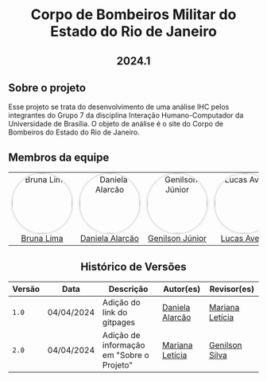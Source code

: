 <h1 align="center"> Corpo de Bombeiros Militar do Estado do Rio de Janeiro </h1>
<h2 align="center"> 2024.1 </h2>

## Sobre o projeto
<div>
    <p> Esse projeto se trata do desenvolvimento de uma análise IHC pelos integrantes do Grupo 7 da disciplina Interação Humano-Computador da Universidade de Brasília. O objeto de análise é o site do Corpo de Bombeiros do Estado do Rio de Janeiro.</p>
</div>

## Membros da equipe

<table>
  <tr>
    <td align="center"> <a href="https://github.com/libruna"><img src="https://github.com/libruna.png" alt="Bruna Lima" style="border-radius: 50%; box-shadow: 0px 0px 5px rgba(0, 0, 0, 0.3);" width="120px"> <br /><a href="https://github.com/libruna">Bruna Lima</a></td>
    <td align="center"> <a href="https://github.com/danialarcao"><img src="https://github.com/danialarcao.png" alt="Daniela Alarcão" style="border-radius: 50%; box-shadow: 0px 0px 5px rgba(0, 0, 0, 0.3);" width="120px"> <br /><a href="https://github.com/danialarcao">Daniela Alarcão</a></td>
    <td align="center"> <a href="https://github.com/GenilsonJrs"><img src="https://github.com/GenilsonJrs.png" alt="Genilson Júnior" style="border-radius: 50%; box-shadow: 0px 0px 5px rgba(0, 0, 0, 0.3);" width="120px"> <br /><a href="https://github.com/GenilsonJrs">Genilson Júnior</a></td>
    <td align="center"> <a href="https://github.com/LucasAvelar2711"><img src="https://github.com/LucasAvelar2711.png" alt="Lucas Avelar" style="border-radius: 50%; box-shadow: 0px 0px 5px rgba(0, 0, 0, 0.3);" width="120px"> <br /><a href="https://github.com/LucasAvelar2711">Lucas Avelar</a></td>
    <td align="center"> <a href="https://github.com/Marianannn"><img src="https://github.com/Marianannn.png" alt="Mariana Letícia" style="border-radius: 50%; box-shadow: 0px 0px 5px rgba(0, 0, 0, 0.3);" width="120px"> <br /><a href="https://github.com/Marianannn">Mariana Letícia</a></td>
    <td align="center"> <a href="https://github.com/PedroHhenriq"><img src="https://github.com/PedroHhenriq.png" alt="Pedro Henrique" style="border-radius: 50%; box-shadow: 0px 0px 5px rgba(0, 0, 0, 0.3);" width="120px"> <br /><a href="https://github.com/PedroHhenriq">Pedro Henrique</a></td>
  </tr>
</table>

<center>

## Histórico de Versões

| Versão |    Data    | Descrição                                 | Autor(es)                                       | Revisor(es)                                    |
| ------ | :--------: | ----------------------------------------- | ----------------------------------------------- | ---------------------------------------------- |
| `1.0`   | 04/04/2024 | Adição do link do gitpages                | [Daniela Alarcão](https://github.com/danialarcao) | [Mariana Letícia](https://github.com/Marianannn)         |
| `2.0`   | 04/04/2024 | Adição de informação em "Sobre o Projeto" | [Mariana Letícia](https://github.com/Marianannn)| [Genilson Silva](https://github.com/GenilsonJrs)         |

</center>

